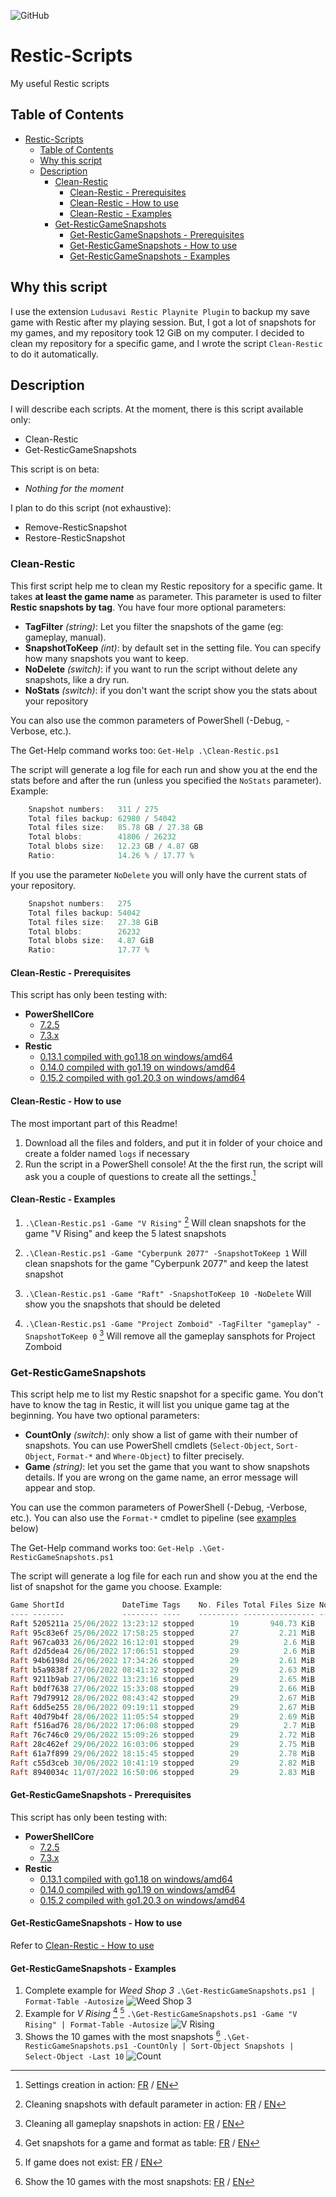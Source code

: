 ![GitHub](https://img.shields.io/github/license/Chucky2401/Restic-Scripts?style=plastic)

# Restic-Scripts

My useful Restic scripts

## Table of Contents

- [Restic-Scripts](#restic-scripts)
  - [Table of Contents](#table-of-contents)
  - [Why this script](#why-this-script)
  - [Description](#description)
    - [Clean-Restic](#clean-restic)
      - [Clean-Restic - Prerequisites](#clean-restic---prerequisites)
      - [Clean-Restic - How to use](#clean-restic---how-to-use)
      - [Clean-Restic - Examples](#clean-restic---examples)
    - [Get-ResticGameSnapshots](#get-resticgamesnapshots)
      - [Get-ResticGameSnapshots - Prerequisites](#get-resticgamesnapshots---prerequisites)
      - [Get-ResticGameSnapshots - How to use](#get-resticgamesnapshots---how-to-use)
      - [Get-ResticGameSnapshots - Examples](#get-resticgamesnapshots---examples)

## Why this script

I use the extension `Ludusavi Restic Playnite Plugin` to backup my save game with Restic after my playing session.
But, I got a lot of snapshots for my games, and my repository took 12 GiB on my computer.
I decided to clean my repository for a specific game, and I wrote the script `Clean-Restic` to do it automatically.

## Description

I will describe each scripts.
At the moment, there is this script available only:

- Clean-Restic
- Get-ResticGameSnapshots

This script is on beta:

- *Nothing for the moment*

I plan to do this script (not exhaustive):

- Remove-ResticSnapshot
- Restore-ResticSnapshot

### Clean-Restic

This first script help me to clean my Restic repository for a specific game.
It takes **at least the game name** as parameter. This parameter is used to filter **Restic snapshots by tag**.
You have four more optional parameters:

- **TagFilter** *(string)*: Let you filter the snapshots of the game (eg: gameplay, manual).
- **SnapshotToKeep** *(int)*: by default set in the setting file. You can specify how many snapshots you want to keep.
- **NoDelete** *(switch)*: if you want to run the script without delete any snapshots, like a dry run.
- **NoStats** *(switch)*: if you don't want the script show you the stats about your repository

You can also use the common parameters of PowerShell (-Debug, -Verbose, etc.).

The Get-Help command works too:
`Get-Help .\Clean-Restic.ps1`

The script will generate a log file for each run and show you at the end the stats before and after the run (unless you specified the `NoStats` parameter).
Example:

```powershell
    Snapshot numbers:   311 / 275
    Total files backup: 62980 / 54042
    Total files size:   85.78 GB / 27.38 GB
    Total blobs:        41806 / 26232
    Total blobs size:   12.23 GB / 4.87 GB
    Ratio:              14.26 % / 17.77 %
```

If you use the parameter `NoDelete` you will only have the current stats of your repository.

```powershell
    Snapshot numbers:   275
    Total files backup: 54042
    Total files size:   27.38 GiB
    Total blobs:        26232
    Total blobs size:   4.87 GiB
    Ratio:              17.77 %
```

#### Clean-Restic - Prerequisites

This script has only been testing with:

- **PowerShellCore**
  - [7.2.5](https://github.com/PowerShell/PowerShell/releases/tag/v7.2.5)
  - [7.3.x](https://github.com/PowerShell/PowerShell/releases/tag/v7.3.4)
- **Restic**
  - [0.13.1 compiled with go1.18 on windows/amd64](https://restic.net)
  - [0.14.0 compiled with go1.19 on windows/amd64](https://restic.net)
  - [0.15.2 compiled with go1.20.3 on windows/amd64](https://restic.net)

#### Clean-Restic - How to use

The most important part of this Readme!

1. Download all the files and folders, and put it in folder of your choice and create a folder named `logs` if necessary
2. Run the script in a PowerShell console!
At the the first run, the script will ask you a couple of questions to create all the settings.[^1]

#### Clean-Restic - Examples

1. `.\Clean-Restic.ps1 -Game "V Rising"` [^2]
Will clean snapshots for the game "V Rising" and keep the 5 latest snapshots

2. `.\Clean-Restic.ps1 -Game "Cyberpunk 2077" -SnapshotToKeep 1`
Will clean snapshots for the game "Cyberpunk 2077" and keep the latest snapshot

3. `.\Clean-Restic.ps1 -Game "Raft" -SnapshotToKeep 10 -NoDelete`
Will show you the snapshots that should be deleted

4. `.\Clean-Restic.ps1 -Game "Project Zomboid" -TagFilter "gameplay" -SnapshotToKeep 0` [^3]
Will remove all the gameplay sansphots for Project Zomboid

### Get-ResticGameSnapshots

This script help me to list my Restic snapshot for a specific game. You don't have to know the tag in Restic, it will list you unique game tag at the beginning.
You have two optional parameters:

- **CountOnly** *(switch)*: only show a list of game with their number of snapshots.
You can use PowerShell cmdlets (`Select-Object`, `Sort-Object`, `Format-*` and `Where-Object`) to filter precisely.
- **Game** *(string)*: let you set the game that you want to show snapshots details.
If you are wrong on the game name, an error message will appear and stop.

You can use the common parameters of PowerShell (-Debug, -Verbose, etc.).
You can also use the `Format-*` cmdlet to pipeline (see [examples](#get-resticgamesnapshots---examples) below)

The Get-Help command works too:
`Get-Help .\Get-ResticGameSnapshots.ps1`

The script will generate a log file for each run and show you at the end the list of snapshot for the game you choose.
Example:

```powershell
Game ShortId             DateTime Tags    No. Files Total Files Size No. Blobs Total Blobs Size  Ratio
---- -------             -------- ----    --------- ---------------- --------- ----------------  -----
Raft 5205211a 25/06/2022 13:23:12 stopped        19       940.73 KiB        20       946.35 KiB  100,6
Raft 95c83e6f 25/06/2022 17:58:25 stopped        27         2.21 MiB        28         2.22 MiB 100,36
Raft 967ca033 26/06/2022 16:12:01 stopped        29          2.6 MiB        30         2.61 MiB 100,31
Raft d2d5dea4 26/06/2022 17:06:51 stopped        29          2.6 MiB        30         2.61 MiB 100,31
Raft 94b6198d 26/06/2022 17:34:26 stopped        29         2.61 MiB        30         2.62 MiB 100,31
Raft b5a9838f 27/06/2022 08:41:32 stopped        29         2.63 MiB        30         2.64 MiB 100,34
Raft 9211b9ab 27/06/2022 13:23:16 stopped        29         2.65 MiB        30         2.66 MiB  100,3
Raft b0df7638 27/06/2022 15:33:08 stopped        29         2.66 MiB        30         2.67 MiB  100,3
Raft 79d79912 28/06/2022 08:43:42 stopped        29         2.67 MiB        30         2.68 MiB  100,3
Raft 6dd5e255 28/06/2022 09:19:11 stopped        29         2.67 MiB        30         2.67 MiB  100,3
Raft 40d79b4f 28/06/2022 11:05:54 stopped        29         2.69 MiB        30          2.7 MiB  100,3
Raft f516ad76 28/06/2022 17:06:08 stopped        29          2.7 MiB        30         2.71 MiB  100,3
Raft 76c746c0 29/06/2022 15:09:26 stopped        29         2.72 MiB        30         2.73 MiB 100,29
Raft 28c462ef 29/06/2022 16:03:06 stopped        29         2.75 MiB        30         2.75 MiB 100,29
Raft 61a7f899 29/06/2022 18:15:45 stopped        29         2.78 MiB        30         2.78 MiB 100,29
Raft c55d3ceb 30/06/2022 10:41:19 stopped        29         2.82 MiB        30         2.83 MiB 100,28
Raft 8940034c 11/07/2022 16:50:06 stopped        29         2.83 MiB        30         2.84 MiB 100,32
```

#### Get-ResticGameSnapshots - Prerequisites

This script has only been testing with:

- **PowerShellCore**
  - [7.2.5](https://github.com/PowerShell/PowerShell/releases/tag/v7.2.5)
  - [7.3.x](https://github.com/PowerShell/PowerShell/releases/tag/v7.3.4)
- **Restic**
  - [0.13.1 compiled with go1.18 on windows/amd64](https://restic.net)
  - [0.14.0 compiled with go1.19 on windows/amd64](https://restic.net)
  - [0.15.2 compiled with go1.20.3 on windows/amd64](https://restic.net)

#### Get-ResticGameSnapshots - How to use

Refer to [Clean-Restic - How to use](#clean-restic---how-to-use)

#### Get-ResticGameSnapshots - Examples

1. Complete example for *Weed Shop 3*
  `.\Get-ResticGameSnapshots.ps1 | Format-Table -Autosize`
  ![Weed Shop 3](https://i.imgur.com/02drKGN.png)
2. Example for *V Rising* [^4] [^5]
  `.\Get-ResticGameSnapshots.ps1 -Game "V Rising" | Format-Table -Autosize`
  ![V Rising](https://i.imgur.com/62hkYed.png)
3. Shows the 10 games with the most snapshots [^6]
  `.\Get-ResticGameSnapshots.ps1 -CountOnly | Sort-Object Snapshots | Select-Object -Last 10`
  ![Count](https://i.imgur.com/mW6IQcK.png)

[^1]: Settings creation in action: [FR](../blob/img/FR/Demo_Settings.gif) / [EN](img/EN/Demo_Settings.gif)
[^2]: Cleaning snapshots with default parameter in action: [FR](img/FR/Demo_Clean/Défaut.gif) / [EN](img/EN/Demo_Clean/Default.gif)
[^3]: Cleaning all gameplay snapshots in action: [FR](img/FR/Demo_Clean/Tous_avec_filtre.gif) / [EN](img/EN/Demo_Clean/All_with_filter.gif)
[^4]: Get snapshots for a game and format as table: [FR](img/FR/Demo_Get/Param_Game_et_Format-Table.gif) / [EN](img/EN/Demo_Get/Param_Game_and_Format-Table.gif)
[^5]: If game does not exist: [FR](img/FR/Demo_Get/Param_Game_Inexistant.gif) / [EN](img/EN/Demo_Get/Param_Game_does_not_exist.gif)
[^6]: Show the 10 games with the most snapshots: [FR](img/FR/Demo_Get/Param_CountOnly_Limit.gif) / [EN](img/EN/Demo_Get/CountOnly_Limit.gif)
